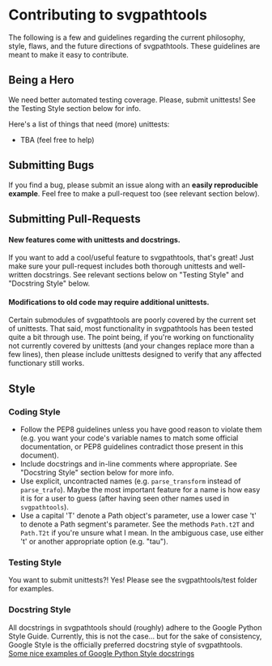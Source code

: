 # Contributing to svgpathtools

The following is a few and guidelines regarding the current philosophy, style, 
flaws, and the future directions of svgpathtools.  These guidelines are meant 
to make it easy to contribute.

## Being a Hero
We need better automated testing coverage.  Please, submit unittests!  See the 
Testing Style section below for info.

Here's a list of things that need (more) unittests:
* TBA (feel free to help)

## Submitting Bugs
If you find a bug, please submit an issue along with an **easily reproducible 
example**.  Feel free to make a pull-request too (see relevant section below).


## Submitting Pull-Requests 

#### New features come with unittests and docstrings.
If you want to add a cool/useful feature to svgpathtools, that's great!  Just 
make sure your pull-request includes both thorough unittests and well-written 
docstrings.  See relevant sections below on "Testing Style" and 
"Docstring Style" below.


#### Modifications to old code may require additional unittests.
Certain submodules of svgpathtools are poorly covered by the current set of 
unittests.  That said, most functionality in svgpathtools has been tested quite 
a bit through use.
The point being, if you're working on functionality not currently covered by 
unittests (and your changes replace more than a few lines), then please include 
unittests designed to verify that any affected functionary still works.


## Style 

### Coding Style
* Follow the PEP8 guidelines unless you have good reason to violate them (e.g. 
you want your code's variable names to match some official documentation, or 
PEP8 guidelines contradict those present in this document).
* Include docstrings and in-line comments where appropriate.  See 
"Docstring Style" section below for more info.
* Use explicit, uncontracted names (e.g. `parse_transform` instead of 
`parse_trafo`).   Maybe the most important feature for a name is how easy it is 
for a user to guess (after having seen other names used in `svgpathtools`).
* Use a capital 'T' denote a Path object's parameter, use a lower case 't' to 
denote a Path segment's parameter.  See the methods `Path.t2T` and `Path.T2t` 
if you're unsure what I mean.  In the ambiguous case, use either 't' or another 
appropriate option (e.g. "tau"). 


### Testing Style
You want to submit unittests?!  Yes!  Please see the svgpathtools/test folder 
for examples.


### Docstring Style
All docstrings in svgpathtools should (roughly) adhere to the Google Python 
Style Guide.  Currently, this is not the case... but for the sake of 
consistency, Google Style is the officially preferred docstring style of 
svgpathtools.  
[Some nice examples of Google Python Style docstrings](
https://sphinxcontrib-napoleon.readthedocs.io/en/latest/example_google.html)
